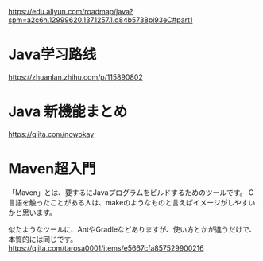 https://edu.aliyun.com/roadmap/java?spm=a2c6h.12999620.1371257.1.d84b5738pi93eC#part1
# Java学习路线
https://zhuanlan.zhihu.com/p/115890802

# Java 新機能まとめ
https://qiita.com/nowokay


# Maven超入門
「Maven」とは、要するにJavaプログラムをビルドするためのツールです。
C言語を触ったことがある人は、makeのようなものと言えばイメージがしやすいかと思います。

似たようなツールに、AntやGradleなどありますが、使い方とかが違うだけで、本質的には同じです。
https://qiita.com/tarosa0001/items/e5667cfa857529900216
